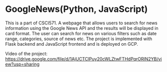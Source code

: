 # GoogleNews(Python, JavaScript)
This is a part of CSCI571. A webpage that allows users to search for news information using the Google News API and the results will be displayed in card format. The user can search for news on various filters such as date range, categories, source of news etc. The project is implemented with Flask backend and JavaScript frontend and is deployed on GCP.


Video of the project: https://drive.google.com/file/d/1AjUCTClPuy20cWLZtwFTHdPqrORlN2YB/view?usp=sharing
